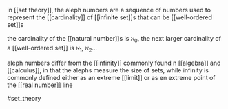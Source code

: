 in [[set theory]], the aleph numbers are a sequence of numbers used to represent the [[cardinality]] of [[infinite set]]s that can be [[well-ordered set]]s

the cardinality of the [[natural number]]s is $\aleph_0$, the next larger cardinality of a [[well-ordered set]] is $\aleph_1$, $\aleph_2$...

aleph numbers differ from the [[infinity]] commonly found n [[algebra]] and [[calculus]], in that the alephs measure the size of sets, while infinity is commonly defined either as an extreme [[limit]] or as en extreme point of the [[real number]] line

#set_theory